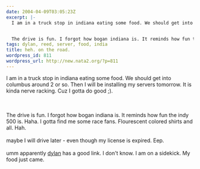 ```yaml
---
date: 2004-04-09T03:05:23Z
excerpt: |-
  I am in a truck stop in indiana eating some food. We should get into columbus around 2 or so. Then I will be installing my servers tomorrow. It is kinda nerve racking. Cuz I gotta do good ;).


  The drive is fun. I forgot how bogan indiana is. It reminds how fun the indy 500 is. Haha. I gotta find me some race fans. Flourescent colored shirts and all. Hah.maybe I will drive ...
tags: dylan, reed, server, food, india
title: heh. on the road.
wordpress_id: 811
wordpress_url: http://new.nata2.org/?p=811
---
```


I am in a truck stop in indiana eating some food. We should get into columbus around 2 or so. Then I will be installing my servers tomorrow. It is kinda nerve racking. Cuz I gotta do good ;).

<br/><br/>
The drive is fun. I forgot how bogan indiana is. It reminds how fun the indy 500 is. Haha. I gotta find me some race fans. Flourescent colored shirts and all. Hah.<br/><br/>maybe I will drive later - even though my license is expired. Eep.<br/><br/>umm apparently <a href="http://dylanreed.org">dylan</a> has a good link. I don't know. I am on a sidekick. My food just came. 
